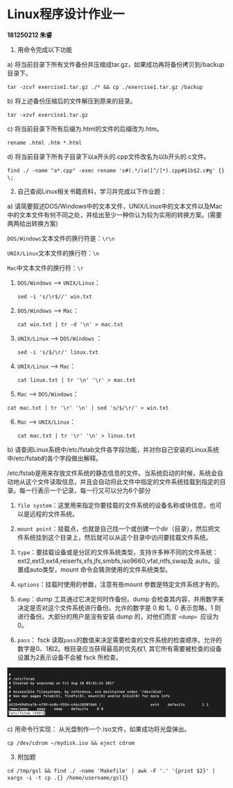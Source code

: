 # Linux程序设计作业一

**181250212 朱睿**



1. 用命令完成以下功能 

a) 将当前目录下所有文件备份并压缩成tar.gz，如果成功再将备份拷贝到/backup目录下。 

```shell
tar -zcvf exercise1.tar.gz ./* && cp ./exercise1.tar.gz /backup
```

b) 将上述备份压缩后的文件解压到原来的目录。 

```shell
tar -xzvf exercise1.tar.gz 
```

c) 将当前目录下所有后缀为.html的文件的后缀改为.htm。 

```shell
rename .html .htm *.html
```

d) 将当前目录下所有子目录下以a开头的.cpp文件改名为以b开头的.c文件。 

```shell
find ./ -name "a*.cpp" -exec rename 's#(.*/)a([^/]*).cpp#$1b$2.c#g' {} \;
```





2. 自己查阅Linux相关书籍资料，学习并完成以下作业题： 

a) 请简要叙述DOS/Windows中的文本文件，UNIX/Linux中的文本文件以及Mac中的文本文件有何不同之处，并给出至少一种你认为较为实用的转换方案。(需要两两给出转换方案) 

`DOS/Windows`文本文件的换行符是：`\r\n`

`UNIX/Linux`文本文件的换行符：`\n`

`Mac`中文本文件的换行符：`\r`

1. `DOS/Windows` --> `UNIX/Linux`：

   ```shell
   sed -i 's/\r$//' win.txt
   ```

2. `DOS/Windows` --> `Mac`：

   ```shell
   cat win.txt | tr -d '\n' > mac.txt
   ```

3. `UNIX/Linux` --> `DOS/Windows` ：

   ```shell
   sed -i 's/$/\r/' linux.txt
   ```

4. `UNIX/Linux` -->  `Mac`：

   ```shell
   cat linux.txt | tr '\n' '\r' > mac.txt
   ```

5.  `Mac` --> `DOS/Windows`：

   ```shell
   cat mac.txt | tr '\r' '\n' | sed 's/$/\r/' > win.txt
   ```

6. `Mac` --> `UNIX/Linux`：

   ```shell
   cat mac.txt | tr '\r' '\n' > linux.txt
   ```



b) 请查阅Linux系统中/etc/fstab文件各字段功能，并对你自己安装的Linux系统中/etc/fstab的各个字段做出解释。 

/etc/fstab是用来存放文件系统的静态信息的文件。当系统启动的时候，系统会自动地从这个文件读取信息，并且会自动将此文件中指定的文件系统挂载到指定的目录。每一行表示一个记录，每一行又可以分为6个部分

1. `file system`：这里用来指定你要挂载的文件系统的设备名称或块信息，也可以是远程的文件系统。

2. `mount point`：挂载点，也就是自己找一个或创建一个dir（目录），然后把文件系统挂到这个目录上，然后就可以从这个目录中访问要挂载文件系统。
3. `type`：要挂载设备或是分区的文件系统类型，支持许多种不同的文件系统：ext2,ext3,ext4,reiserfs,xfs,jfs,smbfs,iso9660,vfat,ntfs,swap及 auto。设置成auto类型，mount 命令会猜测使用的文件系统类型。
4. `options`：挂载时使用的参数，注意有些mount 参数是特定文件系统才有的。
5. `dump`：dump 工具通过它决定何时作备份。dump 会检查其内容，并用数字来决定是否对这个文件系统进行备份。允许的数字是 0 和 1。0 表示忽略，1 则进行备份。大部分的用户是没有安装 dump 的，对他们而言 `<dump> `应设为 0。
6. `pass`： fsck 读取`pass`的数值来决定需要检查的文件系统的检查顺序。允许的数字是0、1和2。根目录应当获得最高的优先权1, 其它所有需要被检查的设备设置为2表示设备不会被 fsck 所检查。

![etc:fstab内容](img/etc:fstab内容.png)



c) 用命令行实现： 从光盘制作一个.iso文件，如果成功将光盘弹出。 

```shell
cp /dev/cdrom ~/mydisk.iso && eject cdrom
```



3. 附加题

```shell
cd /tmp/gsl && find ./ -name 'Makefile' | awk -F '.' '{print $2}' | xargs -i -t cp .{} /home/username/gsl{}
```

